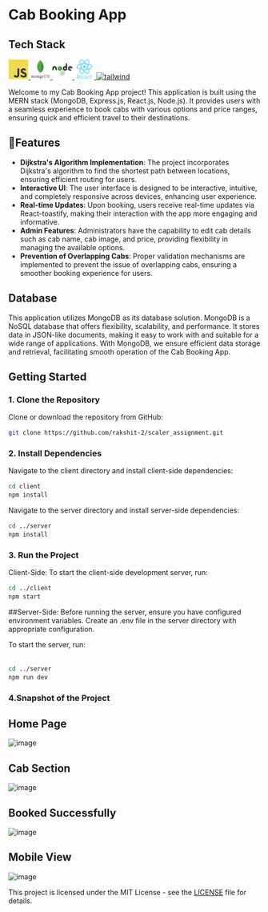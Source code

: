 # Cab Booking App

## Tech Stack
<p align="left">
  <a href="https://developer.mozilla.org/en-US/docs/Web/JavaScript" target="_blank" rel="noreferrer">
    <img src="https://raw.githubusercontent.com/devicons/devicon/master/icons/javascript/javascript-original.svg" alt="javascript" width="40" height="40"/>
  </a>
  <a href="https://www.mongodb.com/" target="_blank" rel="noreferrer">
    <img src="https://raw.githubusercontent.com/devicons/devicon/master/icons/mongodb/mongodb-original-wordmark.svg" alt="mongodb" width="40" height="40"/>
  </a>
  <a href="https://nodejs.org" target="_blank" rel="noreferrer">
    <img src="https://raw.githubusercontent.com/devicons/devicon/master/icons/nodejs/nodejs-original-wordmark.svg" alt="nodejs" width="40" height="40"/>
  </a>
  <a href="https://reactjs.org/" target="_blank" rel="noreferrer">
    <img src="https://raw.githubusercontent.com/devicons/devicon/master/icons/react/react-original-wordmark.svg" alt="react" width="40" height="40"/>
  </a>
  <a href="https://tailwindcss.com/" target="_blank" rel="noreferrer">
    <img src="https://www.vectorlogo.zone/logos/tailwindcss/tailwindcss-icon.svg" alt="tailwind" width="40" height="40"/>
  </a>
</p>


Welcome to my Cab Booking App project! This application is built using the MERN stack (MongoDB, Express.js, React.js, Node.js). It provides users with a seamless experience to book cabs with various options and price ranges, ensuring quick and efficient travel to their destinations.

## 🚀Features

- **Dijkstra's Algorithm Implementation**: The project incorporates Dijkstra's algorithm to find the shortest path between locations, ensuring efficient routing for users.
- **Interactive UI**: The user interface is designed to be interactive, intuitive, and completely responsive across devices, enhancing user experience.
- **Real-time Updates**: Upon booking, users receive real-time updates via React-toastify, making their interaction with the app more engaging and informative.
- **Admin Features**: Administrators have the capability to edit cab details such as cab name, cab image, and price, providing flexibility in managing the available options.
- **Prevention of Overlapping Cabs**: Proper validation mechanisms are implemented to prevent the issue of overlapping cabs, ensuring a smoother booking experience for users.

## Database

This application utilizes MongoDB as its database solution. MongoDB is a NoSQL database that offers flexibility, scalability, and performance. It stores data in JSON-like documents, making it easy to work with and suitable for a wide range of applications. With MongoDB, we ensure efficient data storage and retrieval, facilitating smooth operation of the Cab Booking App.

## Getting Started


### 1. Clone the Repository

Clone or download the repository from GitHub:

```bash
git clone https://github.com/rakshit-2/scaler_assignment.git

```
### 2. Install Dependencies


Navigate to the client directory and install client-side dependencies:

```bash
cd client
npm install
```


Navigate to the server directory and install server-side dependencies:

```bash
cd ../server
npm install
```

### 3. Run the Project

Client-Side:
To start the client-side development server, run:

```bash
cd ../client
npm start
```
##Server-Side:
Before running the server, ensure you have configured environment variables. Create an .env file in the server directory with appropriate configuration.

To start the server, run:

```bash

cd ../server
npm run dev
```

### 4.Snapshot of the Project

## Home Page
![image](https://github.com/Neha-Ujjwal/Neha-Ujjwal_2110992498/assets/104856137/fbcd8113-3239-4e24-9b53-d77762b4d838)

## Cab Section

![image](https://github.com/Neha-Ujjwal/Neha-Ujjwal_2110992498/assets/104856137/06ba1cef-3096-4dfd-9435-172e0deb2baa)

## Booked Successfully

![image](https://github.com/Neha-Ujjwal/Neha-Ujjwal_2110992498/assets/104856137/e739efcf-05e4-441b-b4be-c377905d8802)


## Mobile View

![image](https://github.com/Neha-Ujjwal/Neha-Ujjwal_2110992498/assets/104856137/d6659bd9-9e79-4224-9919-8b17dbd6535f)







This project is licensed under the MIT License - see the [LICENSE](LICENSE) file for details.

